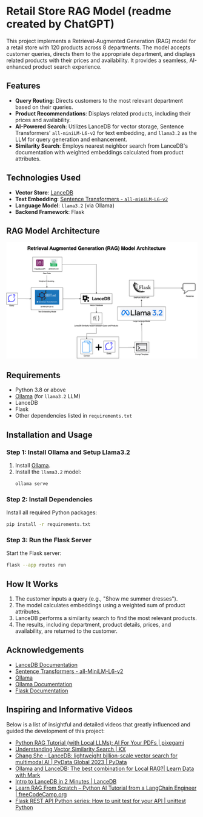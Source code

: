 
# Retail Store RAG Model (readme created by ChatGPT)

This project implements a Retrieval-Augmented Generation (RAG) model for a retail store with 120 products across 8 departments. The model accepts customer queries, directs them to the appropriate department, and displays related products with their prices and availability. It provides a seamless, AI-enhanced product search experience.

## Features
- **Query Routing**: Directs customers to the most relevant department based on their queries.
- **Product Recommendations**: Displays related products, including their prices and availability.
- **AI-Powered Search**: Utilizes LanceDB for vector storage, Sentence Transformers' `all-miniLM-L6-v2` for text embedding, and `llama3.2` as the LLM for query generation and enhancement.
- **Similarity Search**: Employs nearest neighbor search from LanceDB's documentation with weighted embeddings calculated from product attributes.

## Technologies Used
- **Vector Store**: [LanceDB](https://lancedb.ai)
- **Text Embedding**: [Sentence Transformers - `all-miniLM-L6-v2`](https://www.sbert.net/)
- **Language Model**: `llama3.2` (via Ollama)
- **Backend Framework**: Flask

## RAG Model Architecture
![RAG Model Architecture](RAG-Model.drawio.png)

## Requirements
- Python 3.8 or above
- [Ollama](https://ollama.com/) (for `llama3.2` LLM)
- LanceDB
- Flask
- Other dependencies listed in `requirements.txt`

## Installation and Usage

### Step 1: Install Ollama and Setup Llama3.2
1. Install [Ollama](https://ollama.com/).
2. Install the `llama3.2` model:
   ```bash
   ollama serve
   ```

### Step 2: Install Dependencies
Install all required Python packages:
```bash
pip install -r requirements.txt
```

### Step 3: Run the Flask Server
Start the Flask server:
```bash
flask --app routes run
```

## How It Works
1. The customer inputs a query (e.g., "Show me summer dresses").
2. The model calculates embeddings using a weighted sum of product attributes.
3. LanceDB performs a similarity search to find the most relevant products.
4. The results, including department, product details, prices, and availability, are returned to the customer.

## Acknowledgements
- [LanceDB Documentation](https://lancedb.ai/docs)
- [Sentence Transformers - all-MiniLM-L6-v2](https://huggingface.co/sentence-transformers/all-MiniLM-L6-v2)
- [Ollama](https://ollama.com/)
- [Ollama Documentation](https://python.langchain.com/v0.1/docs/integrations/llms/ollama/)
- [Flask Documentation](https://flask.palletsprojects.com/en/stable/)


## Inspiring and Informative Videos

Below is a list of insightful and detailed videos that greatly influenced and guided the development of this project:

- [Python RAG Tutorial (with Local LLMs): AI For Your PDFs | pixegami](https://www.youtube.com/watch?v=2TJxpyO3ei4&t=834s&ab_channel=pixegami)
- [Understanding Vector Similarity Search | KX](https://www.youtube.com/watch?v=qQ8HNRHRRQw&ab_channel=KX)
- [Chang She - LanceDB: lightweight billion-scale vector search for multimodal AI | PyData Global 2023 | PyData](https://www.youtube.com/watch?v=kF1IFBQ_KD4&t=826s&ab_channel=PyData)
- [Ollama and LanceDB: The best combination for Local RAG?| Learn Data with Mark](https://www.youtube.com/watch?v=HcqGiCu2Bjs&ab_channel=LearnDatawithMark)
- [Intro to LanceDB in 2 Minutes | LanceDB](https://www.youtube.com/watch?v=6SweXJhboTA&ab_channel=LanceDB)
- [Learn RAG From Scratch – Python AI Tutorial from a LangChain Engineer | freeCodeCamp.org](https://www.youtube.com/watch?v=sVcwVQRHIc8&t=1148s&ab_channel=freeCodeCamp.org)
- [Flask REST API Python series: How to unit test for your API | unittest Python](https://www.youtube.com/watch?v=dTvJwxrM1VY&ab_channel=CodeWithPrince)
